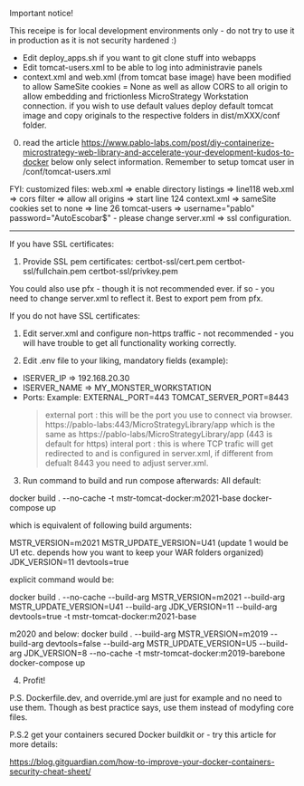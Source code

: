 <!-- created by -->
<!-- Pawel Gnatowski -->
<!-- contact me: https://www.linkedin.com/in/pawelgnatowskibi/ -->
Important notice!

This receipe is for local development environments only - do not try to use it in production as it is not security hardened :)

- Edit deploy_apps.sh if you want to git clone stuff into webapps
- Edit tomcat-users.xml to be able to log into administravie panels
- context.xml and web.xml (from tomcat base image) have been modified to allow SameSite cookies = None as well as allow CORS to all origin to allow embedding and frictionless MicroStrategy Workstation connection.
    if you wish to use default values deploy default tomcat image and copy originals to the respective folders in dist/mXXX/conf folder.

0. read the article 
https://www.pablo-labs.com/post/diy-containerize-microstrategy-web-library-and-accelerate-your-development-kudos-to-docker
below only select information.
Remember to setup tomcat user in /conf/tomcat-users.xml

FYI: customized files:
web.xml => enable directory listings => line118
web.xml => cors filter => allow all origins => start line 124 
context.xml =>  sameSite cookies set to none => line 26
tomcat-users => username="pablo" password="AutoEscobar$" - please change
server.xml => ssl configuration.

__________________________________________________________________

If you have SSL certificates:
1. Provide SSL pem certificates:
certbot-ssl/cert.pem
certbot-ssl/fullchain.pem
certbot-ssl/privkey.pem

You could  also use pfx - though it is not recommended ever. if so - you need to change server.xml to reflect it. Best to export pem from pfx.

If you do not have SSL certificates:
1. Edit server.xml and configure non-https traffic - not recommended - you will have trouble to get all functionality working correctly.


2. Edit .env file to your liking, mandatory fields (example):
- ISERVER_IP => 192.168.20.30
- ISERVER_NAME => MY_MONSTER_WORKSTATION
- Ports: 
    Example:
    EXTERNAL_PORT=443
    TOMCAT_SERVER_PORT=8443
    > external port : this will be the port you use to connect via browser.
    https://pablo-labs:443/MicroStrategyLibrary/app which is the same as 
    https://pablo-labs/MicroStrategyLibrary/app (443 is default for https)
    > interal port : this is where TCP trafic will get redirected to and is configured in server.xml, if different from defualt 8443 you need to adjust server.xml.

3. Run command to build and run compose afterwards:
All default:

docker build . --no-cache -t mstr-tomcat-docker:m2021-base 
docker-compose up

which is equivalent of following build arguments:

MSTR_VERSION=m2021
MSTR_UPDATE_VERSION=U41 (update 1 would be U1 etc. depends how you want to keep your WAR folders organized)
JDK_VERSION=11
devtools=true

explicit command would be:

docker build . --no-cache --build-arg MSTR_VERSION=m2021 --build-arg MSTR_UPDATE_VERSION=U41 --build-arg JDK_VERSION=11 --build-arg devtools=true -t mstr-tomcat-docker:m2021-base

m2020 and below:
docker build . --build-arg MSTR_VERSION=m2019 --build-arg devtools=false --build-arg MSTR_UPDATE_VERSION=U5 --build-arg JDK_VERSION=8 --no-cache -t mstr-tomcat-docker:m2019-barebone 
docker-compose up

4. Profit!




P.S.
Dockerfile.dev, and override.yml are just for example and no need to use them. Though as best practice says, use them instead of modyfing core files.

P.S.2 get your containers secured
Docker buildkit or - try this article for more details:

https://blog.gitguardian.com/how-to-improve-your-docker-containers-security-cheat-sheet/

